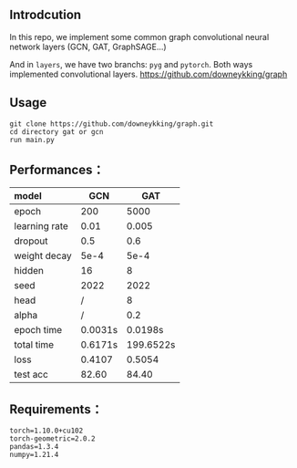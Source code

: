 ## Introdcution
In this repo, we implement some common graph convolutional neural network layers (GCN, GAT, GraphSAGE...)

And in `layers`, we have two branchs: `pyg` and `pytorch`.
Both ways implemented convolutional layers. 
https://github.com/downeykking/graph

## Usage

```
git clone https://github.com/downeykking/graph.git
cd directory gat or gcn
run main.py
```



## Performances：

| model         | GCN     | GAT       |
| :------------ | ------- | --------- |
| epoch         | 200     | 5000      |
| learning rate | 0.01    | 0.005     |
| dropout       | 0.5     | 0.6       |
| weight decay  | 5e-4    | 5e-4      |
| hidden        | 16      | 8         |
| seed          | 2022    | 2022      |
| head          | /       | 8         |
| alpha         | /       | 0.2       |
| epoch time    | 0.0031s | 0.0198s   |
| total time    | 0.6171s | 199.6522s |
| loss          | 0.4107  | 0.5054    |
| test acc      | 82.60   | 84.40     |



## Requirements：

```
torch=1.10.0+cu102
torch-geometric=2.0.2
pandas=1.3.4
numpy=1.21.4
```

